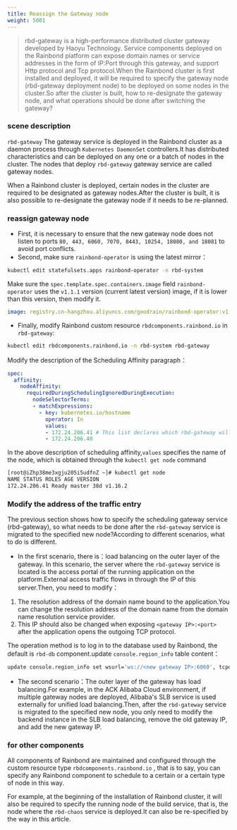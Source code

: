 ```yaml
---
title: Reassign the Gateway node
weight: 5001
---
```


> rbd-gateway is a high-performance distributed cluster gateway developed by Haoyu Technology. Service components deployed on the Rainbond platform can expose domain names or service addresses in the form of IP:Port through this gateway, and support Http protocol and Tcp protocol.When the Rainbond cluster is first installed and deployed, it will be required to specify the gateway node (rbd-gateway deployment node) to be deployed on some nodes in the cluster.So after the cluster is built, how to re-designate the gateway node, and what operations should be done after switching the gateway?



### scene description

`rbd-gateway` The gateway service is deployed in the Rainbond cluster as a daemon process through `Kubernetes DaemonSet` controllers.It has distributed characteristics and can be deployed on any one or a batch of nodes in the cluster. The nodes that deploy `rbd-gateway` gateway service are called gateway nodes.

When a Rainbond cluster is deployed, certain nodes in the cluster are required to be designated as gateway nodes.After the cluster is built, it is also possible to re-designate the gateway node if it needs to be re-planned.

### reassign gateway node

- First, it is necessary to ensure that the new gateway node does not listen to ports `80, 443, 6060, 7070, 8443, 10254, 18080, and 18081` to avoid port conflicts.
- Second, make sure `rainbond-operator` is using the latest mirror：

```bash
kubectl edit statefulsets.apps rainbond-operator -n rbd-system
```

Make sure the `spec.template.spec.containers.image` field  `rainbond-operator` uses the `v1.1.1` version (current latest version) image, if it is lower than this version, then modify it.

```yaml
image: registry.cn-hangzhou.aliyuncs.com/goodrain/rainbond-operator:v1.1.1
```

- Finally, modify Rainbond custom resource `rbdcomponents.rainbond.io` in `rbd-gateway`:

```bash
kubectl edit rbdcomponents.rainbond.io -n rbd-system rbd-gateway
```

Modify the description of the Scheduling Affinity paragraph：

```yaml
spec:
  affinity:
    nodeAffinity:
      requiredDuringSchedulingIgnoredDuringExecution:
        nodeSelectorTerms:
        - matchExpressions:
          - key: kubernetes.io/hostname
            operator: In
            values:
            - 172.24.206.41 # This list declares which rbd-gateway will schedule to Node
            - 172.24.206.40 
```

In the above description of scheduling affinity,`values` specifies the name of the node, which is obtained through the `kubectl get node` command

```bash
[root@iZhp38me3xgju205i5udfnZ ~]# kubectl get node
NAME STATUS ROLES AGE VERSION
172.24.206.41 Ready master 38d v1.16.2
```



### Modify the address of the traffic entry

The previous section shows how to specify the scheduling gateway service (rbd-gateway), so what needs to be done after the `rbd-gateway` service is migrated to the specified new node?According to different scenarios, what to do is different.

- In the first scenario, there is：load balancing on the outer layer of the gateway. In this scenario, the server where the `rbd-gateway` service is located is the access portal of the running application on the platform.External access traffic flows in through the IP of this server.Then, you need to modify：

1. The resolution address of the domain name bound to the application.You can change the resolution address of the domain name from the domain name resolution service provider.
2. This IP should also be changed when exposing `<gateway IP>:<port>` after the application opens the outgoing TCP protocol.

The operation method is to log in to the database used by Rainbond, the default is `rbd-db` component.update `console.region_info` table content：

```bash
update console.region_info set wsurl='ws://<new gateway IP>:6060', tcpdomain='<new gateway IP>';
```



- The second scenario：The outer layer of the gateway has load balancing.For example, in the ACK Alibaba Cloud environment, if multiple gateway nodes are deployed, Alibaba's SLB service is used externally for unified load balancing.Then, after the `rbd-gateway` service is migrated to the specified new node, you only need to modify the backend instance in the SLB load balancing, remove the old gateway IP, and add the new gateway IP.



### for other components

All components of Rainbond are maintained and configured through the custom resource type `rbdcomponents.rainbond.io` , that is to say, you can specify any Rainbond component to schedule to a certain or a certain type of node in this way.

For example, at the beginning of the installation of Rainbond cluster, it will also be required to specify the running node of the build service, that is, the node where the `rbd-chaos` service is deployed.It can also be re-specified by the way in this article.